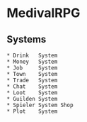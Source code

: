 # MedivalRPG

## Systems

```
* Drink   System
* Money   System
* Job     System
* Town    System
* Trade   System
* Chat    System
* Loot    System
* Guilden System
* Spieler System Shop
* Plot    System
```

